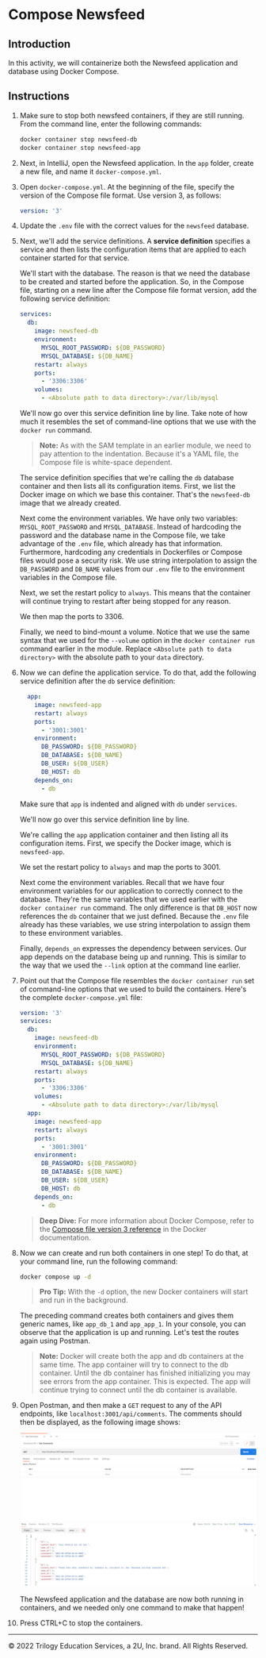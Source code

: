 # Compose Newsfeed

## Introduction

In this activity, we will containerize both the Newsfeed application and database using Docker Compose.

## Instructions

1. Make sure to stop both newsfeed containers, if they are still running. From the command line, enter the following commands:

    ```bash
    docker container stop newsfeed-db
    docker container stop newsfeed-app
    ```

2. Next, in IntelliJ, open the Newsfeed application. In the `app` folder, create a new file, and name it `docker-compose.yml`.

3. Open `docker-compose.yml`. At the beginning of the file, specify the version of the Compose file format. Use version 3, as follows:

    ```yaml
    version: '3'
    ```

4. Update the `.env` file with the correct values for the `newsfeed` database.

5. Next, we'll add the service definitions. A **service definition** specifies a service and then lists the configuration items that are applied to each container started for that service.

    We'll start with the database. The reason is that we need the database to be created and started before the application. So, in the Compose file, starting on a new line after the Compose file format version, add the following service definition:

    ```yaml
    services:
      db:
        image: newsfeed-db
        environment:
          MYSQL_ROOT_PASSWORD: ${DB_PASSWORD}
          MYSQL_DATABASE: ${DB_NAME}
        restart: always
        ports:
          - '3306:3306'
        volumes:
          - <Absolute path to data directory>:/var/lib/mysql
    ```

    We'll now go over this service definition line by line. Take note of how much it resembles the set of command-line options that we use with the `docker run` command.

    > **Note:** As with the SAM template in an earlier module, we need to pay attention to the indentation. Because it's a YAML file, the Compose file is white-space dependent.

    The service definition specifies that we're calling the `db` database container and then lists all its configuration items. First, we list the Docker image on which we base this container. That's the `newsfeed-db` image that we already created.

    Next come the environment variables. We have only two variables: `MYSQL_ROOT_PASSWORD` and `MYSQL_DATABASE`. Instead of hardcoding the password and the database name in the Compose file, we take advantage of the `.env` file, which already has that information. Furthermore, hardcoding any credentials in Dockerfiles or Compose files would pose a security risk. We use string interpolation to assign the `DB_PASSWORD` and `DB_NAME` values from our `.env` file to the environment variables in the Compose file.

    Next, we set the restart policy to `always`. This means that the container will continue trying to restart after being stopped for any reason.

    We then map the ports to 3306.

    Finally, we need to bind-mount a volume. Notice that we use the same syntax that we used for the `--volume` option in the `docker container run` command earlier in the module. Replace `<Absolute path to data directory>` with the absolute path to your `data` directory.

6. Now we can define the application service. To do that, add the following service definition after the `db` service definition:

    ```yaml
      app:
        image: newsfeed-app
        restart: always
        ports:
          - '3001:3001'
        environment:
          DB_PASSWORD: ${DB_PASSWORD}
          DB_DATABASE: ${DB_NAME}
          DB_USER: ${DB_USER}
          DB_HOST: db
        depends_on:
          - db
    ```

    Make sure that `app` is indented and aligned with `db` under `services`.

    We'll now go over this service definition line by line.

    We're calling the `app` application container and then listing all its configuration items. First, we specify the Docker image, which is `newsfeed-app`.

    We set the restart policy to `always` and map the ports to 3001.

    Next come the environment variables. Recall that we have four environment variables for our application to correctly connect to the database. They're the same variables that we used earlier with the `docker container run` command. The only difference is that `DB_HOST` now references the `db` container that we just defined. Because the `.env` file already has these variables, we use string interpolation to assign them to these environment variables.

    Finally, `depends_on` expresses the dependency between services. Our app depends on the database being up and running. This is similar to the way that we used the `--link` option at the command line earlier.

7. Point out that the Compose file resembles the `docker container run` set of command-line options that we used to build the containers. Here's the complete `docker-compose.yml` file:

    ```yaml
    version: '3'
    services:
      db:
        image: newsfeed-db
        environment:
          MYSQL_ROOT_PASSWORD: ${DB_PASSWORD}
          MYSQL_DATABASE: ${DB_NAME}
        restart: always
        ports:
          - '3306:3306'
        volumes:
          - <Absolute path to data directory>:/var/lib/mysql
      app:
        image: newsfeed-app
        restart: always
        ports:
          - '3001:3001'
        environment:
          DB_PASSWORD: ${DB_PASSWORD}
          DB_DATABASE: ${DB_NAME}
          DB_USER: ${DB_USER}
          DB_HOST: db
        depends_on:
          - db
    ```

    > **Deep Dive:** For more information about Docker Compose, refer to the [Compose file version 3 reference](https://docs.docker.com/compose/compose-file/compose-file-v3/) in the Docker documentation.

8. Now we can create and run both containers in one step! To do that, at your command line, run the following command:

    ```bash
    docker compose up -d
    ```

    > **Pro Tip:** With the `-d` option, the new Docker containers will start and run in the background.

    The preceding command creates both containers and gives them generic names, like `app_db_1` and `app_app_1`. In your console, you can observe that the application is up and running. Let's test the routes again using Postman.

    > **Note:** Docker will create both the app and db containers at the same time. The app container will try to connect to the db container. Until the db container has finished initializing you may see errors from the app container. This is expected. The app will continue trying to connect until the db container is available.

9. Open Postman, and then make a `GET` request to any of the API endpoints, like `localhost:3001/api/comments`. The comments should then be displayed, as the following image shows:

    ![A screenshot depicts Postman with a list of comments in JSON format.](./images/300-GET-all-comments.png)

    The Newsfeed application and the database are now both running in containers, and we needed only one command to make that happen!

10. Press CTRL+C to stop the containers.

---

© 2022 Trilogy Education Services, a 2U, Inc. brand. All Rights Reserved.
